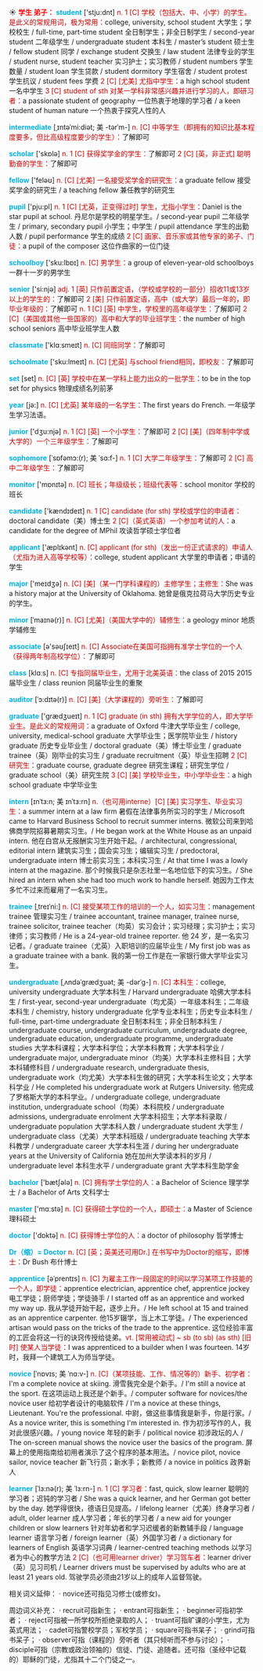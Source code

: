 ☀ <font color="red">**学生 弟子：**</font>
<font color="sky blue">**student**</font> ['stju:dnt] 
<font color="#c00000">n. 1 [C] 学校（包括大、中、小学）的学生。是此义的常规用词，极为常用：</font>college, university, school student 大学生；学校校生 / full-time, part-time student 全日制学生；非全日制学生 / second-year student 二年级学生 / undergraduate student 本科生 / master’s student 硕士生 / fellow student 同学 / exchange student 交换生 / law student 法律专业的学生 / student nurse, student teacher 实习护士；实习教师 / student numbers 学生数量 / student loan 学生贷款 / student dormitory 学生宿舍 / student protest 学生抗议 / student fees 学费 <font color="#c00000">2 [C] [尤美] 尤指中学生：</font>a high school student 一名中学生 <font color="#c00000">3 [C] student of sth 对某一学科非常感兴趣并进行学习的人，即研习者：</font>a passionate student of geography 一位热衷于地理的学习者 / a keen student of human nature 一个热衷于探究人性的人
           
<font color="sky blue">**intermediate**</font> [ˌɪntəˈmi:diət; 美 -tərˈm-]
<font color="#c00000">n. [C] 中等学生（即拥有的知识比基本程度要多，但比高级程度要少的学生）：</font>了解即可

<font color="sky blue">**scholar**</font> ['skɒlə] 
<font color="#c00000">n. 1 [C] 获得奖学金的学生：</font>了解即可 <font color="#c00000">2 [C] [英，非正式] 聪明勤奋的学生：</font>了解即可

<font color="sky blue">**fellow**</font> ['feləʊ] 
<font color="#c00000">n. [C] [尤美] 一名接受奖学金的研究生：</font>a graduate fellow 接受奖学金的研究生 / a teaching fellow 兼任教学的研究生

<font color="sky blue">**pupil**</font> ['pju:pl] 
<font color="#c00000">n. 1 [C] [尤英，正变得过时] 学生，尤指小学生：</font>Daniel is the star pupil at school. 丹尼尔是学校的明星学生。/ second-year pupil 二年级学生 / primary, secondary pupil 小学生；中学生 / pupil attendance 学生的出勤人数 / pupil performance 学生的成绩 <font color="#c00000">2 [C] 画家、音乐家或其他专家的弟子、门徒：</font>a pupil of the composer 这位作曲家的一位门徒

<font color="sky blue">**schoolboy**</font> ['sku:lbɒɪ] 
<font color="#c00000">n. [C] 男学生：</font>a group of eleven-year-old schoolboys 一群十一岁的男学生

<font color="sky blue">**senior**</font> ['si:njə] 
<font color="#c00000">adj. 1 [英] 只作前置定语，（学校或学校的一部分）招收11或13岁以上的学生的：</font>了解即可 <font color="#c00000">2 [美] 只作前置定语，高中（或大学）最后一年的，即毕业年级的：</font>了解即可 <font color="#c00000">n. 1 [C] [英] 中学生，学校里的高年级学生：</font>了解即可 <font color="#c00000">2 [C]（美国或其他一些国家的）高中和大学的毕业班学生：</font>the number of high school seniors 高中毕业班学生人数

<font color="sky blue">**classmate**</font> ['klɑːsmeɪt] 
<font color="#c00000">n. [C] 同班同学：</font>了解即可

<font color="sky blue">**schoolmate**</font> ['sku:lmeɪt] 
<font color="#c00000">n. [C] [尤英] 与school friend相同，即校友：</font>了解即可

<font color="sky blue">**set**</font> [set] 
<font color="#c00000">n. [C] [英] 学校中在某一学科上能力出众的一批学生：</font>to be in the top set for physics 物理成绩名列前茅

<font color="sky blue">**year**</font> [jə:] 
<font color="#c00000">n. [C] [尤英] 某年级的一名学生：</font>The first years do French. 一年级学生学习法语。

<font color="sky blue">**junior**</font> ['dӡu:njə] 
<font color="#c00000">n. 1 [C] [英] 一个小学生：</font>了解即可 <font color="#c00000">2 [C] [美]（四年制中学或大学的）一个三年级学生：</font>了解即可
           
<font color="sky blue">**sophomore**</font> [ˈsɒfəmɔ:(r); 美 ˈsɑ:f-]
<font color="#c00000">n. 1 [C] 大学二年级学生：</font>了解即可 <font color="#c00000">2 [C] 高中二年级学生：</font>了解即可

<font color="sky blue">**monitor**</font> ['mɒnɪtə] 
<font color="#c00000">n. [C] 班长；年级级长；班级代表等：</font>school monitor 学校的班长

<font color="sky blue">**candidate**</font> ['kændɪdeɪt] 
<font color="#c00000">n. 1 [C] candidate (for sth) 学校或学位的申请者：</font>doctoral candidate（美）博士生 <font color="#c00000">2 [C]（英式英语）一个参加考试的人：</font>a candidate for the degree of MPhil 攻读哲学硕士学位者

<font color="sky blue">**applicant**</font> ['æplɪkənt] 
<font color="#c00000">n. [C] applicant (for sth)（发出一份正式请求的）申请人（尤指为进入高等学校等）：</font>college, student applicant 大学里的申请者；申请的学生

<font color="sky blue">**major**</font> ['meɪdӡə] 
<font color="#c00000">n. [C] [美]（某一门学科课程的）主修学生；主修生：</font>She was a history major at the University of Oklahoma. 她曾是俄克拉荷马大学历史专业的学生。
           
<font color="sky blue">**minor**</font> [ˈmaɪnə(r)]
<font color="#c00000">n. [C] [尤美]（美国大学中的）辅修生：</font>a geology minor 地质学辅修生
 
<font color="sky blue">**associate**</font> [ə'səʊʃɪeɪt] 
<font color="#c00000">n. [C] Associate在美国可指拥有准学士学位的一个人（获得两年制高校学位）：</font>了解即可

<font color="sky blue">**class**</font> [klɑːs] 
<font color="#c00000">n. [C] 专指同届毕业生，尤用于北美英语：</font>the class of 2015 2015届毕业生 / class reunion 同届毕业生的重聚

<font color="sky blue">**auditor**</font> [ˈɔ:dɪtə(r)]
<font color="#c00000">n. [C] [美]（大学课程的）旁听生：</font>了解即可

<font color="sky blue">**graduate**</font> ['ɡrædӡueɪt] 
<font color="#c00000">n. 1 [C] graduate (in sth) 拥有大学学位的人，即大学毕业生。是此义的常规用词：</font>a graduate of Oxford 牛津大学毕业生 / college, university, medical-school graduate 大学毕业生；医学院毕业生 / history graduate 历史专业毕业生 / doctoral graduate（美）博士毕业生 / graduate trainee（英）刚毕业的实习生 / graduate recruitment（英）毕业生招聘 <font color="#c00000">2 [C] 研究生：</font>graduate course, graduate degree 研究生课程；研究生学位 / graduate school（美）研究生院 <font color="#c00000">3 [C] [美] 学校毕业生，中小学毕业生：</font>a high school graduate 中学毕业生
                      
<font color="sky blue">**intern**</font> [ɪnˈtɜ:n; 美 ɪnˈtɜ:rn]
<font color="#c00000">n.（也可用interne）[C] [美] 实习学生、毕业实习生：</font>a summer intern at a law firm 暑假在法律事务所实习的学生 / Microsoft came to Harvard Business School to recruit summer interns. 微软公司来到哈佛商学院招募暑期实习生。/ He began work at the White House as an unpaid intern. 他在白宫从无报酬实习生开始干起。/ architectural, congressional, editorial intern 建筑实习生；国会实习生；编辑实习生 / predoctoral, undergraduate intern 博士前实习生；本科实习生 / At that time I was a lowly intern at the magazine. 那个时候我只是杂志社里一名地位低下的实习生。/ She hired an intern when she had too much work to handle herself. 她因为工作太多忙不过来而雇用了一名实习生。
           
<font color="sky blue">**trainee**</font> [ˌtreɪˈni:]
<font color="#c00000">n. [C] 接受某项工作的培训的一个人，如实习生：</font>management trainee 管理实习生 / trainee accountant, trainee manager, trainee nurse, trainee solicitor, trainee teacher（均英）实习会计；实习经理；实习护士；实习律师；实习教师 / He is a 24-year-old trainee reporter. 他 24 岁，是一名实习记者。/ graduate trainee（尤英）入职培训的应届毕业生 / My first job was as a graduate trainee with a bank. 我的第一份工作是在一家银行做大学毕业实习生。

<font color="sky blue">**undergraduate**</font> [ˌʌndəˈgrædʒuət; 美 -dərˈg-]
<font color="#c00000">n. [C] 本科生：</font>college, university undergraduate 大学本科生 / Harvard undergraduate 哈佛大学本科生 / first-year, second-year undergraduate（均尤英）一年级本科生；二年级本科生 / chemistry, history undergraduate 化学专业本科生；历史专业本科生 / full-time, part-time undergraduate 全日制本科生；非全日制本科生 / undergraduate course, undergraduate curriculum, undergraduate degree, undergraduate education, undergraduate programme, undergraduate studies 大学本科课程；大学本科学位；大学本科教育；大学本科学业 / undergraduate major, undergraduate minor（均美）大学本科主修科目；大学本科辅修科目 / undergraduate research, undergraduate thesis, undergraduate work（均尤美）大学本科生做的研究；大学本科生论文；大学本科学业 / He completed his undergraduate work at Rutgers University. 他完成了罗格斯大学的本科学业。/ undergraduate college, undergraduate institution, undergraduate school（均美）本科院校 / undergraduate admissions, undergraduate enrolment 大学本科招生；大学本科录取 / undergraduate population 大学本科人数 / undergraduate student 大学生 / undergraduate class（尤美）大学本科班级 / undergraduate teaching 大学本科教学 / undergraduate career 大学本科生涯 / during her undergraduate years at the University of California 她在加州大学读本科的岁月 / undergraduate level 本科生水平 / undergraduate grant 大学本科生助学金

<font color="sky blue">**bachelor**</font> ['bætʃələ] 
<font color="#c00000">n. [C] 拥有学士学位的人：</font>a Bachelor of Science 理学学士 / a Bachelor of Arts 文科学士

<font color="sky blue">**master**</font> ['mɑːstə] 
<font color="#c00000">n. [C] 获得硕士学位的一个人，即硕士：</font>a Master of Science 理科硕士

<font color="sky blue">**doctor**</font> ['dɒktə] 
<font color="#c00000">n. [C] 获得博士学位的人：</font>a doctor of philosophy 哲学博士

<font color="sky blue">**Dr（缩）= Doctor**</font> 
<font color="#c00000">n. [C] [英；英美还可用Dr.] 在书写中为Doctor的缩写，即博士：</font>Dr Bush 布什博士
           
<font color="sky blue">**apprentice**</font> [əˈprentɪs]
<font color="#c00000">n. [C] 为雇主工作一段固定的时间以学习某项工作技能的一个人，即学徒：</font>apprentice electrician, apprentice chef, apprentice jockey 电工学徒；厨师学徒；学徒骑手 / I started off as an apprentice and worked my way up. 我从学徒开始干起，逐步上升。/ He left school at 15 and trained as an apprentice carpenter. 他15岁辍学，当上木工学徒。/ The experienced artisan would pass on the tricks of the trade to the apprentice. 这位经验丰富的工匠会将这一行的诀窍传授给徒弟。<font color="#c00000">vt. [常用被动式] ~ sb (to sb) (as sth) [旧时] 使某人当学徒：</font>I was apprenticed to a builder when I was fourteen. 14岁时，我拜一个建筑工人为师当学徒。
           
<font color="sky blue">**novice**</font> [ˈnɒvɪs; 美 ˈnɑ:v-]
<font color="#c00000">n. [C]（某项技能、工作、情况等的）新手、初学者：</font>I'm a complete novice at skiing. 滑雪我完全是个新手。/ I'm still a novice at the sport. 在这项运动上我还是个新手。/ computer software for novices/the novice user 给初学者设计的电脑软件 / I'm a novice at these things, Lieutenant. You're the professional. 中尉，做这些事情我是新手，你是行家。/ As a novice writer, this is something I'm interested in. 作为初涉写作的人，我对此很感兴趣。/ young novice 年轻的新手 / political novice 初涉政坛的人 / The on-screen manual shows the novice user the basics of the program. 屏幕上的使用指南给初用者演示了这个程序的基本用法。/ novice pilot, novice sailor, novice teacher 新飞行员；新水手；新教师 / a novice in politics 政界新人
           
<font color="sky blue">**learner**</font> [ˈlɜ:nə(r); 美 ˈlɜ:rn-]
<font color="#c00000">n. 1 [C] 学习者：</font>fast, quick, slow learner 聪明的学习者；迟钝的学习者 / She was a quick learner, and her German got better by the day. 她学得很快，德语日见提高。/ lifelong learner（尤美）终身学习者 / adult, older learner 成人学习者；年长的学习者 / a new aid for younger children or slow learners 针对年幼者和学习迟缓者的新教辅手段 / language learner 语言学习者 / foreign learner（英）外国学习者 / a dictionary for learners of English 英语学习词典 / learner-centred teaching methods 以学习者为中心的教学方法 <font color="#c00000">2 [C]（也可用learner driver）学习驾车者：</font>learner driver（英）见习司机 / Learner drivers must be supervised by adults who are at least 21 years old. 驾驶学员必须由21岁以上的成年人监督驾驶。

相关词义延伸：
· novice还可指见习修士(或修女)。

周边词义补充：
· recruit可指新生；
· entrant可指新生；
· beginner可指初学者；
· reject可指被一所学校所拒绝录取的人；
· truant可指旷课的小学生，尤为英式用法；
· cadet可指警校学员；军校学员；
· square可指书呆子；
· grind可指书呆子；
· observer可指（课程的）旁听者（其只倾听而不参与讨论）；
· disciple可指（宗教或政治领袖的）信徒、门徒、追随者。还可指（圣经中记载的）耶稣的门徒，尤指其十二个门徒之一。